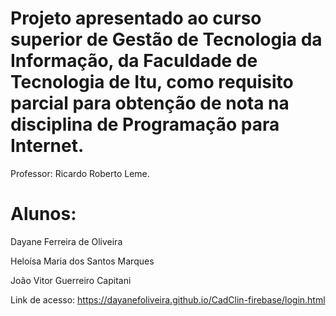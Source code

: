 # Projeto apresentado ao curso superior de Gestão de Tecnologia da Informação, da Faculdade de Tecnologia de Itu, como requisito parcial para obtenção de nota na disciplina de Programação para Internet.

Professor: Ricardo Roberto Leme.

# Alunos:

Dayane Ferreira de Oliveira

Heloísa Maria dos Santos Marques

João Vitor Guerreiro Capitani


Link de acesso: https://dayanefoliveira.github.io/CadClin-firebase/login.html
